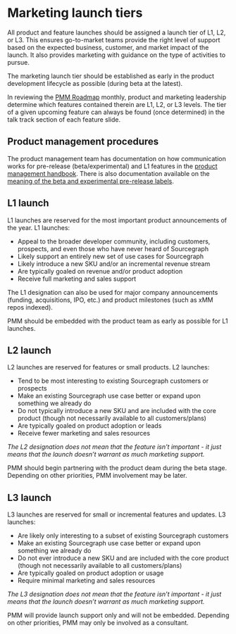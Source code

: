 # Marketing launch tiers

All product and feature launches should be assigned a launch tier of L1, L2, or L3. This ensures go-to-market teams provide the right level of support based on the expected business, customer, and market impact of the launch. It also provides marketing with guidance on the type of activities to pursue.

The marketing launch tier should be established as early in the product development lifecycle as possible (during beta at the latest).

In reviewing the [PMM Roadmap](https://docs.google.com/presentation/d/1o3R8WUIhzzRz0x5laTwVcizOzVWrMBe5MCAz74H45Ss/edit#slide=id.gf131fe1596_2_7) monthly, product and marketing leadership determine which features contained therein are L1, L2, or L3 levels. The tier of a given upcoming feature can always be found (once determined) in the talk track section of each feature slide.

## Product management procedures

The product management team has documentation on how communication works for pre-release (beta/experimental) and L1 features in the [product management handbook](../../product-engineering/product/product_management/rollout_process.md#communication).
There is also documentation available on the [meaning of the beta and experimental pre-release labels](../../product-engineering/product/beta_and_experimental_feature_labels.md).

## L1 launch

L1 launches are reserved for the most important product announcements of the year. L1 launches:

- Appeal to the broader developer community, including customers, prospects, and even those who have never heard of Sourcegraph
- Likely support an entirely new set of use cases for Sourcegraph
- Likely introduce a new SKU and/or an incremental revenue stream
- Are typically goaled on revenue and/or product adoption
- Receive full marketing and sales support

The L1 designation can also be used for major company announcements (funding, acquisitions, IPO, etc.) and product milestones (such as xMM repos indexed).

PMM should be embedded with the product team as early as possible for L1 launches.

## L2 launch

L2 launches are reserved for features or small products. L2 launches:

- Tend to be most interesting to existing Sourcegraph customers or prospects
- Make an existing Sourcegraph use case better or expand upon something we already do
- Do not typically introduce a new SKU and are included with the core product (though not necessarily available to all customers/plans)
- Are typically goaled on product adoption or leads
- Receive fewer marketing and sales resources

_The L2 designation does not mean that the feature isn’t important - it just means that the launch doesn’t warrant as much marketing support._

PMM should begin partnering with the product deam during the beta stage. Depending on other priorities, PMM involvement may be later.

## L3 launch

L3 launches are reserved for small or incremental features and updates. L3 launches:

- Are likely only interesting to a subset of existing Sourcegraph customers
- Make an existing Sourcegraph use case better or expand upon something we already do
- Do not ever introduce a new SKU and are included with the core product (though not necessarily available to all customers/plans)
- Are typically goaled on product adoption or usage
- Require minimal marketing and sales resources

_The L3 designation does not mean that the feature isn’t important - it just means that the launch doesn’t warrant as much marketing support._

PMM will provide launch support only and will not be embedded. Depending on other priorities, PMM may only be involved as a consultant.
